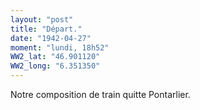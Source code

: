 ```yaml
---
layout: "post"
title: "Départ."
date: "1942-04-27"
moment: "lundi, 18h52"
WW2_lat: "46.901120"
WW2_long: "6.351350"
---
```


Notre composition de train quitte Pontarlier.


<div class="histoire"></div>

<div class="commentaire"></div>